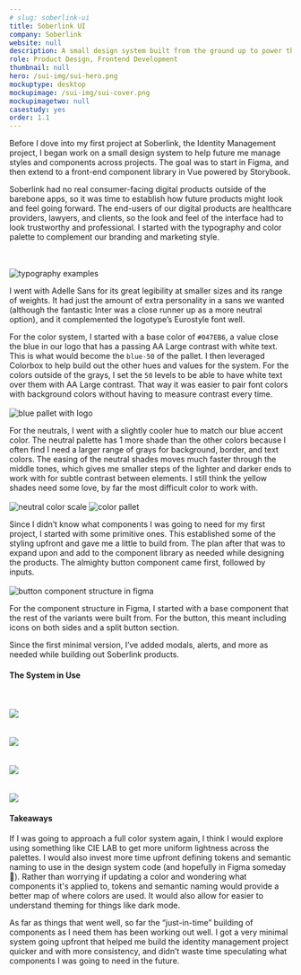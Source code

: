 ```yaml
---
# slug: soberlink-ui
title: Soberlink UI
company: Soberlink
website: null
description: A small design system built from the ground up to power the future products of Soberilnk.
role: Product Design, Frontend Development
thumbnail: null
hero: /sui-img/sui-hero.png
mockuptype: desktop
mockupimage: /sui-img/sui-cover.png
mockupimagetwo: null
casestudy: yes
order: 1.1
---
```


Before I dove into my first project at Soberlink, the Identity Management project, I began work on a small design system to help future me manage styles and components across projects. The goal was to start in Figma, and then extend to a front-end component library in Vue powered by Storybook.

Soberlink had no real consumer-facing digital products outside of the barebone apps, so it was time to establish how future products might look and feel going forward. The end-users of our digital products are healthcare providers, lawyers, and clients, so the look and feel of the interface had to look trustworthy and professional. I started with the typography and color palette to complement our branding and marketing style.

<br /><br />
![typography examples](/sui-img/sui-type.png)
<br />

I went with Adelle Sans for its great legibility at smaller sizes and its range of weights. It had just the amount of extra personality in a sans we wanted (although the fantastic Inter was a close runner up as a more neutral option), and it complemented the logotype’s Eurostyle font well.

For the color system, I started with a base color of `#047EB6`, a value close the blue in our logo that has a passing AA Large contrast with white text. This is what would become the `blue-50` of the pallet. I then leveraged Colorbox to help build out the other hues and values for the system. For the colors outside of the grays, I set the `50` levels to be able to have white text over them with AA Large contrast. That way it was easier to pair font colors with background colors without having to measure contrast every time.
<br /><br />
![blue pallet with logo](/sui-img/sui-blue.png)
<br />

For the neutrals, I went with a slightly cooler hue to match our blue accent color. The neutral palette has 1 more shade than the other colors because I often find I need a larger range of grays for background, border, and text colors. The easing of the neutral shades moves much faster through the middle tones, which gives me smaller steps of the lighter and darker ends to work with for subtle contrast between elements. I still think the yellow shades need some love, by far the most difficult color to work with.
<br /><br />
![neutral color scale](/sui-img/palette-neutral.png)
![color pallet](/sui-img/palette-1.png)
<br />

Since I didn’t know what components I was going to need for my first project, I started with some primitive ones. This established some of the styling upfront and gave me a little to build from. The plan after that was to expand upon and add to the component library as needed while designing the products. The almighty button component came first, followed by inputs.
<br /><br />
![button component structure in figma](/sui-img/sui-button-structure.png)
<br />

For the component structure in Figma, I started with a base component that the rest of the variants were built from. For the button, this meant including icons on both sides and a split button section.

Since the first minimal version, I’ve added modals, alerts, and more as needed while building out Soberlink products.

#### The System in Use

<br /><br />
![](/sui-img/sui-in-use-1.png)
<br />
<br /><br />
![](/sui-img/sui-in-use-2.png)
<br />
<br /><br />
![](/sui-img/sui-in-use-4.png)
<br />
<br /><br />
![](/sui-img/sui-in-use-3.png)
<br />

#### Takeaways

If I was going to approach a full color system again, I think I would explore using something like CIE LAB to get more uniform lightness across the palettes. I would also invest more time upfront defining tokens and semantic naming to use in the design system code (and hopefully in Figma someday 🤞). Rather than worrying if updating a color and wondering what components it's applied to, tokens and semantic naming would provide a better map of where colors are used. It would also allow for easier to understand theming for things like dark mode.

As far as things that went well, so far the “just-in-time” building of components as I need them has been working out well. I got a very minimal system going upfront that helped me build the identity management project quicker and with more consistency, and didn’t waste time speculating what components I was going to need in the future.
